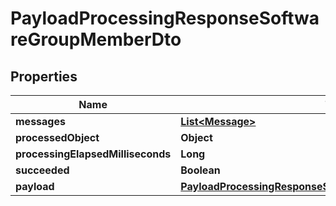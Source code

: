 

# PayloadProcessingResponseSoftwareGroupMemberDto


## Properties

| Name | Type | Description | Notes |
|------------ | ------------- | ------------- | -------------|
|**messages** | [**List&lt;Message&gt;**](Message.md) |  |  [optional] |
|**processedObject** | **Object** |  |  [optional] |
|**processingElapsedMilliseconds** | **Long** |  |  [optional] |
|**succeeded** | **Boolean** |  |  [optional] |
|**payload** | [**PayloadProcessingResponseSoftwareGroupMemberDtoPayload**](PayloadProcessingResponseSoftwareGroupMemberDtoPayload.md) |  |  [optional] |




